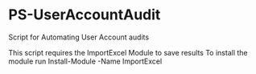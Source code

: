 # PS-UserAccountAudit
Script for Automating User Account audits

This script requires the ImportExcel Module to save results
To install the module run
Install-Module -Name ImportExcel
